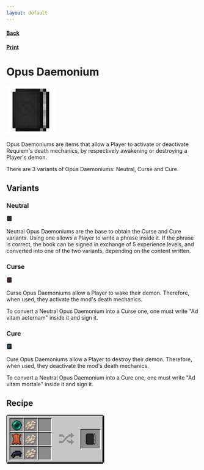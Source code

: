 ```yaml
---
layout: default
---
```

<div class="wiki">
	<h4><a href="javascript:window.history.back()">Back</a></h4>
	<h4><a href="javascript:print()">Print</a></h4>
	<div id="printJS-Content">
		<h1>Opus Daemonium</h1><img class="h1-wiki-icon" src="img/items/opus_daemonium.gif">
		<p class="section-description">Opus
		Daemoniums are items that allow a Player to activate or deactivate
		Requiem's death mechanics, by respectively awakening or destroying a
		Player's demon.</p>
		<p class="section-description">There are 3 variants of Opus Daemoniums: Neutral, Curse and Cure.</p>
		<div>
			<h2>Variants</h2>
			<div>
				<h3>Neutral</h3><img src="img/items/opus_daemonium.png" class="h3-wiki-icon">
				<p class="section-description">Neutral
				Opus Daemoniums are the base to obtain the Curse and Cure variants.
				Using one allows a Player to write a phrase inside it. If the phrase is
				correct, the book can be signed in exchange of 5 experience levels, and
				converted into one of the two variants, depending on the content
				written.</p>
			</div>
			<div>
				<h3 class="h3-wiki">Curse</h3><img class="h3-wiki-icon"
								   src="img/items/opus_daemonium_curse.png">
				<p class="section-description">Curse Opus Daemoniums allow a Player to wake their demon. Therefore, when
				used, they activate the mod's death mechanics.</p>
				<p class="section-description">To convert a Neutral Opus Daemonium into a Curse one, one must write "Ad
				vitam aeternam" inside it and sign it.</p>
			</div>
			<div>
				<h3 class="h3-wiki">Cure</h3><img class="h3-wiki-icon" src="img/items/opus_daemonium_cure.png">
				<p class="section-description">Cure Opus Daemoniums allow a Player to destroy their demon. Therefore,
				when used, they deactivate the mod's death mechanics.</p>
				<p class="section-description">To convert a Neutral Opus Daemonium into a Cure one, one must write "Ad
				vitam mortale" inside it and sign it.</p>
			</div>
		</div>
		<div>
			<h2>Recipe</h2><img class="recipe" src="img/recipes/opus_daemonium.png">
		</div>
	</div>
</div>
